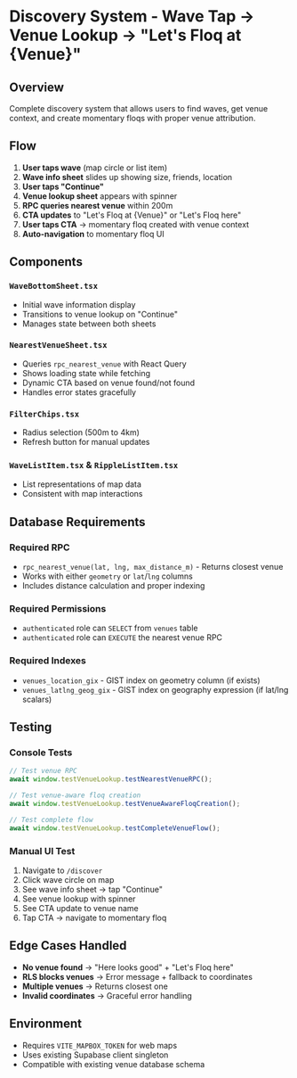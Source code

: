 # Discovery System - Wave Tap → Venue Lookup → "Let's Floq at {Venue}"

## Overview
Complete discovery system that allows users to find waves, get venue context, and create momentary floqs with proper venue attribution.

## Flow
1. **User taps wave** (map circle or list item)
2. **Wave info sheet** slides up showing size, friends, location
3. **User taps "Continue"** 
4. **Venue lookup sheet** appears with spinner
5. **RPC queries nearest venue** within 200m
6. **CTA updates** to "Let's Floq at {Venue}" or "Let's Floq here"
7. **User taps CTA** → momentary floq created with venue context
8. **Auto-navigation** to momentary floq UI

## Components

### `WaveBottomSheet.tsx`
- Initial wave information display
- Transitions to venue lookup on "Continue"
- Manages state between both sheets

### `NearestVenueSheet.tsx`
- Queries `rpc_nearest_venue` with React Query
- Shows loading state while fetching
- Dynamic CTA based on venue found/not found
- Handles error states gracefully

### `FilterChips.tsx`
- Radius selection (500m to 4km)
- Refresh button for manual updates

### `WaveListItem.tsx` & `RippleListItem.tsx`
- List representations of map data
- Consistent with map interactions

## Database Requirements

### Required RPC
- `rpc_nearest_venue(lat, lng, max_distance_m)` - Returns closest venue
- Works with either `geometry` or `lat`/`lng` columns
- Includes distance calculation and proper indexing

### Required Permissions
- `authenticated` role can `SELECT` from `venues` table
- `authenticated` role can `EXECUTE` the nearest venue RPC

### Required Indexes
- `venues_location_gix` - GIST index on geometry column (if exists)
- `venues_latlng_geog_gix` - GIST index on geography expression (if lat/lng scalars)

## Testing

### Console Tests
```javascript
// Test venue RPC
await window.testVenueLookup.testNearestVenueRPC();

// Test venue-aware floq creation  
await window.testVenueLookup.testVenueAwareFloqCreation();

// Test complete flow
await window.testVenueLookup.testCompleteVenueFlow();
```

### Manual UI Test
1. Navigate to `/discover`
2. Click wave circle on map
3. See wave info sheet → tap "Continue"
4. See venue lookup with spinner
5. See CTA update to venue name
6. Tap CTA → navigate to momentary floq

## Edge Cases Handled
- **No venue found** → "Here looks good" + "Let's Floq here"
- **RLS blocks venues** → Error message + fallback to coordinates
- **Multiple venues** → Returns closest one
- **Invalid coordinates** → Graceful error handling

## Environment
- Requires `VITE_MAPBOX_TOKEN` for web maps
- Uses existing Supabase client singleton
- Compatible with existing venue database schema